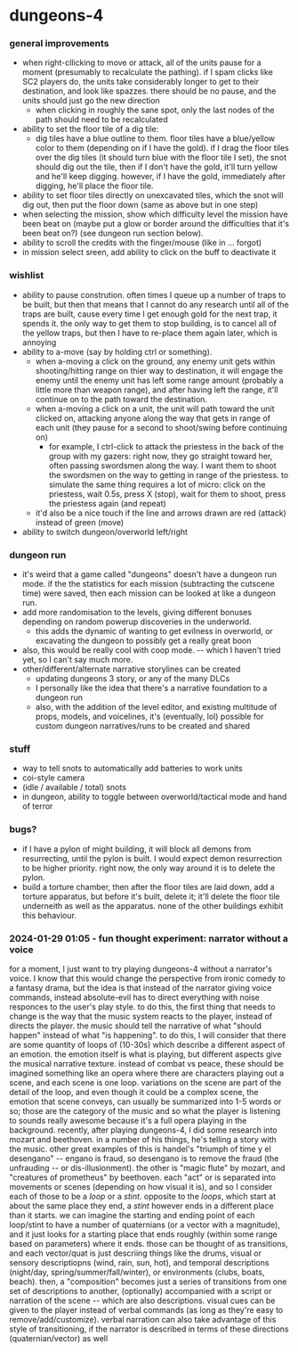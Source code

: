# dungeons-4

### general improvements
- when right-cllicking to move or attack, all of the units pause for a moment (presumably to recalculate the pathing). if I spam clicks like SC2 players do, the units take considerably longer to get to their destination, and look like spazzes. there should be no pause, and the units should just go the new direction
	- when clicking in roughly the sane spot, only the last nodes of the path should need to be recalculated
- ability to set the floor tile of a dig tile:
	- dig tiles have a blue outline to them. floor tiles have a blue/yellow color to them (depending on if I have the gold). if I drag the floor tiles over the dig tiles (it should turn blue with the floor tile I set), the snot should dig out the tile, then if I don't have the gold, it'll turn yellow and he'll keep digging. however, if I have the gold, immediately after digging, he'll place the floor tile.
- ability to set floor tiles directly on unexcavated tiles, which the snot will dig out, then put the floor down (same as above but in one step)
- when selecting the mission, show which difficulty level the mission have been beat on (maybe put a glow or border around the difficulties that it's been beat on?) (see dungeon run section below).
- ability to scroll the credits with the finger/mouse (like in ... forgot)
- in mission select sreen, add ability to click on the buff to deactivate it

### wishlist
- ability to pause constrution. often times I queue up a number of traps to be built, but then that means that I cannot do any research until all of the traps are built, cause every time I get enough gold for the next trap, it spends it. the only way to get them to stop building, is to cancel all of the yellow traps, but then I have to re-place them again later, which is annoying
- ability to a-move (say by holding ctrl or something).
	- when a-moving a click on the ground, any enemy unit gets within shooting/hitting range on thier way to destination, it will engage the enemy until the enemy unit has left some range amount (probably a little more than weapon range), and after having left the range, it'll continue on to the path toward the destination.
	- when a-moving a click on a unit, the unit will path toward the unit clicked on, attacking anyone along the way that gets in range of each unit (they pause for a second to shoot/swing before continuing on)
		- for example, I ctrl-click to attack the priestess in the back of the group with my gazers: right now, they go straight toward her, often passing swordsmen along the way. I want them to shoot the swordsmen on the way to getting in range of the priestess. to simulate the same thing requires a lot of micro: click on the priestess, wait 0.5s, press X (stop), wait for them to shoot, press the priestess again (and repeat)
	- it'd also be a nice touch if the line and arrows drawn are red (attack) instead of green (move)
- ability to switch dungeon/overworld left/right

### dungeon run
- it's weird that a game called "dungeons" doesn't have a dungeon run mode. if the the statistics for each mission (subtracting the cutscene time) were saved, then each mission can be looked at like a dungeon run.
- add more randomisation to the levels, giving different bonuses depending on random powerup discoveries in the underworld.
	- this adds the dynamic of wanting to get evilness in overworld, or excavating the dungeon to possibly get a really great boon
- also, this would be really cool with coop mode. -- which I haven't tried yet, so I can't say much more.
- other/different/alternate narrative storylines can be created
	- updating dungeons 3 story, or any of the many DLCs
	- I personally like the idea that there's a narrative foundation to a dungeon run
	- also, with the addition of the level editor, and existing multitude of props, models, and voicelines, it's (eventually, lol) possible for custom dungeon narratives/runs to be created and shared

### stuff
- way to tell snots to automatically add batteries to work units
- coi-style camera
- (idle / available / total) snots
- in dungeon, ability to toggle between overworld/tactical mode and hand of terror

### bugs?
- if I have a pylon of might building, it will block all demons from resurrecting, until the pylon is built. I would expect demon resurrection to be higher priority. right now, the only way around it is to delete the pylon.
- build a torture chamber, then after the floor tiles are laid down, add a torture apparatus, but before it's built, delete it; it'll delete the floor tile underneith as well as the apparatus. none of the other buildings exhibit this behaviour.

### 2024-01-29 01:05 - fun thought experiment: narrator without a voice

for a moment, I just want to try playing dungeons-4 without a narrator's voice. I know that this would change the perspective from ironic comedy to a fantasy drama, but the idea is that instead of the narrator giving voice commands, instead absolute-evil has to direct everything with noise responces to the user's play style.
to do this, the first thing that needs to change is the way that the music system reacts to the player, instead of directs the player. the music should tell the narrative of what "should happen" instead of what "is happening". to do this, I will consider that there are some quantity of loops of (10-30s) which describe a different aspect of an emotion. the emotion itself is what is playing, but different aspects give the musical narrative texture. instead of combat vs peace, these should be imagined something like an opera where there are characters playing out a scene, and each scene is one loop. variations on the scene are part of the detail of the loop, and even though it could be a complex scene, the emotion that scene conveys, can usually be summarized into 1-5 words or so; those are the category of the music and so what the player is listening to sounds really awesome because it's a full opera playing in the background.
	recently, after playing dungeons-4, I did some research into mozart and beethoven. in a number of his things, he's telling a story with the music. other great examples of this is handel's "triumph of time y el desengano" -- engano is fraud, so desengano is to remove the fraud (the unfrauding -- or dis-illusionment). the other is "magic flute" by mozart, and "creatures of prometheus" by beethoven. each "act" or is separated into movements or scenes (depending on how visual it is), and so I consider each of those to be a *loop* or a *stint*.
opposite to the *loops*, which start at about the same place they end, a *stint* however ends in a different place than it starts. we can imagine the starting and ending point of each loop/stint to have a number of quaternians (or a vector with a magnitude), and it just looks for a starting place that ends roughly (within some range based on parameters) where it ends. those can be thought of as transitions, and each vector/quat is just descriing things like the drums, visual or sensory descriptiopns (wind, rain, sun, hot), and temporal descriptions (night/day, spring/summer/fall/winter), or environments (clubs, boats, beach). then, a "composition" becomes just a series of transitions from one set of descriptions to another, (optionally) accompanied with a script or narration of the scene -- which are also descriptions.
visual cues can be given to the player instead of verbal commands (as long as they're easy to remove/add/customize).
verbal narration can also take advantage of this style of transitioning, if the narrator is described in terms of these directions (quaternian/vector) as well
